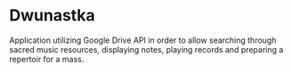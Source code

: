 # Dwunastka
Application utilizing Google Drive API in order to allow searching through sacred music resources, displaying notes, playing records and preparing a repertoir for a mass.
